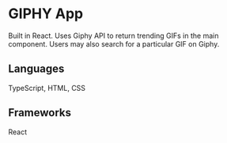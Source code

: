 # GIPHY App
Built in React. Uses Giphy API to return trending GIFs in the main component.
Users may also search for a particular GIF on Giphy.

## Languages
TypeScript, HTML, CSS

## Frameworks
React